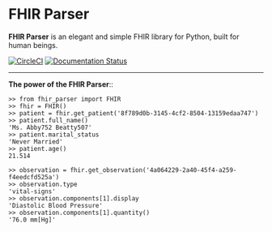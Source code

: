 FHIR Parser
=======================================
**FHIR Parser** is an elegant and simple FHIR library for Python, built for human beings.


[![CircleCI](https://circleci.com/gh/greenfrogs/FHIR-Parser.svg?style=svg&circle-token=a3f7a6daaa0540154190ba8de23f91950ff4d4c2)](https://circleci.com/gh/greenfrogs/FHIR-Parser)
[![Documentation Status](https://readthedocs.org/projects/fhir-parser/badge/?version=latest)](https://fhir-parser.readthedocs.io/en/latest/?badge=latest)

-------------------

**The power of the FHIR Parser**::

    >> from fhir_parser import FHIR
    >> fhir = FHIR()
    >> patient = fhir.get_patient('8f789d0b-3145-4cf2-8504-13159edaa747')
    >> patient.full_name()
    'Ms. Abby752 Beatty507'
    >> patient.marital_status
    'Never Married'
    >> patient.age()
    21.514

    >> observation = fhir.get_observation('4a064229-2a40-45f4-a259-f4eedcfd525a')
    >> observation.type
    'vital-signs'
    >> observation.components[1].display
    'Diastolic Blood Pressure'
    >> observation.components[1].quantity()
    '76.0 mm[Hg]'